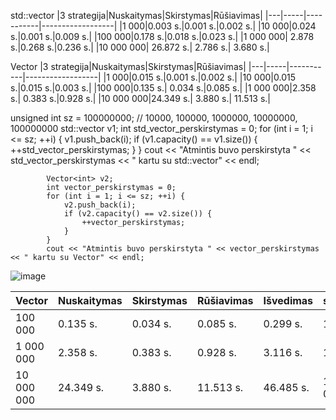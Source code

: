 std::vector
|3 strategija|Nuskaitymas|Skirstymas|Rūšiavimas|
|---|-----|-----------|------------------|
|1 000|0.003 s.|0.001 s.|0.002 s.|
|10 000|0.024 s.|0.001 s.|0.009 s.|
|100 000|0.178 s.|0.018 s.|0.023 s.|
|1 000 000| 2.878 s.|0.268 s.|0.236 s.|
|10 000 000| 26.872 s.| 2.786 s.| 3.680 s.|

Vector
|3 strategija|Nuskaitymas|Skirstymas|Rūšiavimas|
|---|-----|-----------|------------------|
|1 000|0.015 s.|0.001 s.|0.002 s.|
|10 000|0.015 s.|0.015 s.|0.003 s.|
|100 000|0.135 s.| 0.034 s.|0.085 s.|
|1 000 000|2.358 s.| 0.383 s.|0.928 s.|
|10 000 000|24.349 s.| 3.880 s.| 11.513 s.|



unsigned int sz = 100000000;  // 10000, 100000, 1000000, 10000000, 100000000
            std::vector<int> v1;
            int std_vector_perskirstymas = 0;
            for (int i = 1; i <= sz; ++i) {
                v1.push_back(i);
                if (v1.capacity() == v1.size()) {
                    ++std_vector_perskirstymas;
                }
            }
            cout << "Atmintis buvo perskirstyta " << std_vector_perskirstymas << " kartu su std::vector" << endl;

            Vector<int> v2;
            int vector_perskirstymas = 0;
            for (int i = 1; i <= sz; ++i) {
                v2.push_back(i);
                if (v2.capacity() == v2.size()) {
                    ++vector_perskirstymas;
                }
            } 
            cout << "Atmintis buvo perskirstyta " << vector_perskirstymas << " kartu su Vector" << endl;


![image](https://github.com/paulynaa/Darbas3/assets/147087833/99dbe095-c580-4bad-8bb2-61a47a026c2e)


|Vector|Nuskaitymas|Skirstymas|Rūšiavimas|Išvedimas|std::vector|Nuskaitymas|Skirstymas|Rūšiavimas|Išvedimas|
|---|-----|-----------|------------------|-----|-----------|------------------|---------|---|---|
|100 000|0.135 s.| 0.034 s.|0.085 s.|0.299 s. |100 000|0.138 s.|0.015 s.|0.023 s.|0.347 s.| 
|1 000 000|2.358 s.| 0.383 s.|0.928 s.| 3.116 s.|1 000 000|2.828 s.|0.266 s.|0.236 s.|3.839 s.| 
|10 000 000|24.349 s.| 3.880 s.| 11.513 s.| 46.485 s.|10 000 000|26.800 s.| 2.756 s.| 3.280 s.|37.218 s.| 
